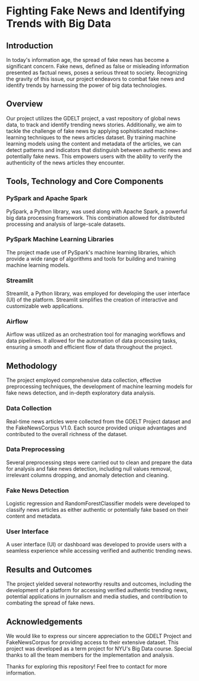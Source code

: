 # Fighting Fake News and Identifying Trends with Big Data

## Introduction

In today's information age, the spread of fake news has become a significant concern. Fake news, defined as false or misleading information presented as factual news, poses a serious threat to society. Recognizing the gravity of this issue, our project endeavors to combat fake news and identify trends by harnessing the power of big data technologies.

## Overview

Our project utilizes the GDELT project, a vast repository of global news data, to track and identify trending news stories. Additionally, we aim to tackle the challenge of fake news by applying sophisticated machine-learning techniques to the news articles dataset. By training machine learning models using the content and metadata of the articles, we can detect patterns and indicators that distinguish between authentic news and potentially fake news. This empowers users with the ability to verify the authenticity of the news articles they encounter.

## Tools, Technology and Core Components

### PySpark and Apache Spark

PySpark, a Python library, was used along with Apache Spark, a powerful big data processing framework. This combination allowed for distributed processing and analysis of large-scale datasets.

### PySpark Machine Learning Libraries

The project made use of PySpark's machine learning libraries, which provide a wide range of algorithms and tools for building and training machine learning models.

### Streamlit

Streamlit, a Python library, was employed for developing the user interface (UI) of the platform. Streamlit simplifies the creation of interactive and customizable web applications.

### Airflow

Airflow was utilized as an orchestration tool for managing workflows and data pipelines. It allowed for the automation of data processing tasks, ensuring a smooth and efficient flow of data throughout the project.

## Methodology

The project employed comprehensive data collection, effective preprocessing techniques, the development of machine learning models for fake news detection, and in-depth exploratory data analysis.

### Data Collection

Real-time news articles were collected from the GDELT Project dataset and the FakeNewsCorpus V1.0. Each source provided unique advantages and contributed to the overall richness of the dataset.

### Data Preprocessing

Several preprocessing steps were carried out to clean and prepare the data for analysis and fake news detection, including null values removal, irrelevant columns dropping, and anomaly detection and cleaning.

### Fake News Detection

Logistic regression and RandomForestClassifier models were developed to classify news articles as either authentic or potentially fake based on their content and metadata.

### User Interface

A user interface (UI) or dashboard was developed to provide users with a seamless experience while accessing verified and authentic trending news.

## Results and Outcomes

The project yielded several noteworthy results and outcomes, including the development of a platform for accessing verified authentic trending news, potential applications in journalism and media studies, and contribution to combating the spread of fake news.

## Acknowledgements

We would like to express our sincere appreciation to the GDELT Project and FakeNewsCorpus for providing access to their extensive dataset. This project was developed as a term project for NYU's Big Data course. Special thanks to all the team members for the implementation and analysis.

Thanks for exploring this repository! Feel free to contact for more information.

